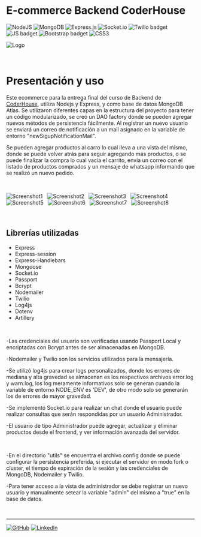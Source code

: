 # E-commerce Backend CoderHouse

![NodeJS](https://img.shields.io/badge/node.js-6DA55F?style=for-the-badge&logo=node.js&logoColor=white)
![MongoDB](https://img.shields.io/badge/MongoDB-%234ea94b.svg?style=for-the-badge&logo=mongodb&logoColor=white)
![Express.js](https://img.shields.io/badge/express.js-%23404d59.svg?style=for-the-badge&logo=express&logoColor=%2361DAFB)
![Socket.io](https://img.shields.io/badge/Socket.io-black?style=for-the-badge&logo=socket.io&badgeColor=010101)
![Twilio badget](https://img.shields.io/badge/Twilio-F22F46?style=for-the-badge&logo=Twilio&logoColor=white)
![JS badget](https://img.shields.io/badge/JavaScript-F7DF1E?style=for-the-badge&logo=javascript&logoColor=black)
![Bootstrap badget](https://img.shields.io/badge/Bootstrap-563D7C?style=for-the-badge&logo=bootstrap&logoColor=white)
![CSS3](https://img.shields.io/badge/css3-%231572B6.svg?style=for-the-badge&logo=css3&logoColor=white)

![Logo](https://i.ibb.co/KK1K1zF/1.png)

&nbsp;

# Presentación y uso

Este ecommerce para la entrega final del curso de Backend de [CoderHouse](https://www.coderhouse.com/), utiliza Nodejs y Express, y como base de datos MongoDB Atlas.
Se utilizaron diferentes capas en la estructura del proyecto para tener un código modularizado, se creó un DAO factory donde se pueden agregar nuevos métodos de persistencia fácilmente.
Al registrar un nuevo usuario se enviará un correo de notificación a un mail asignado en la variable de entorno "newSigupNotificationMail".

Se pueden agregar productos al carro lo cual lleva a una vista del mismo, donde se puede volver atrás para seguir agregando más productos, o se puede finalizar la compra lo cual vacía el carrito, envía un correo con el listado de productos comprados y un mensaje de whatsapp informando que se realizó un nuevo pedido.

&nbsp;

![Screenshot1](https://i.ibb.co/dm5B1Qv/1.jpg)
&nbsp;
![Screenshot2](https://i.ibb.co/tKpsdkL/2.jpg)
&nbsp;
![Screenshot3](https://i.ibb.co/pdMhnmn/4.jpg)
&nbsp;
![Screenshot4](https://i.ibb.co/tQgxjYp/5.jpg)
&nbsp;
![Screenshot5](https://i.ibb.co/CbNS3gM/33.jpg)
&nbsp;
![Screenshot6](https://i.ibb.co/K7rCNqs/10.jpg)
&nbsp;
![Screenshot7](https://i.ibb.co/JqY7tWK/1111.jpg)
&nbsp;
![Screenshot8](https://i.ibb.co/f2dRpbW/9.jpg)



&nbsp;

## Librerías utilizadas

- Express
- Express-session
- Express-Handlebars
- Mongoose
- Socket.io
- Passport
- Bcrypt
- Nodemailer
- Twilio
- Log4js
- Dotenv
- Artillery

&nbsp;

-Las credenciales del usuario son verificadas usando Passport Local y encriptadas con Bcrypt antes de ser almacenadas en MongoDB.

-Nodemailer y Twilio son los servicios utilizados para la mensajería.

-Se utilizó log4js para crear logs personalizados, donde los errores de mediana y alta gravedad se almacenan es los respectivos archivos error.log y warn.log, los log meramente informativos solo se generan cuando la variable de entorno NODE_ENV es 'DEV', de otro modo solo se generarán los de errores de mayor gravedad.

-Se implementó Socket.io para realizar un chat donde el usuario puede realizar consultas que serán respondidas por un usuario Administrador.

-El usuario de tipo Administrador puede agregar, actualizar y eliminar productos desde el frontend, y ver información avanzada del servidor.

&nbsp;

-En el directorio "utils" se encuentra el archivo config donde se puede configurar la persistencia preferida, si ejecutar el servidor en modo fork o cluster, el tiempo de expiración de la sesión y las credenciales de MongoDB, Nodemailer y Twilio.

-Para tener acceso a la vista de administrador se debe registrar un nuevo usuario y manualmente setear la variable "admin" del mismo a "true" en la base de datos.

&nbsp;

---

[![GitHub](https://img.shields.io/badge/github-%23121011.svg?style=for-the-badge&logo=github&logoColor=white)](https://github.com/GTomasel)
[![LinkedIn](https://img.shields.io/badge/linkedin-%230077B5.svg?style=for-the-badge&logo=linkedin&logoColor=white)](https://www.linkedin.com/in/gabrieltomasel/)
